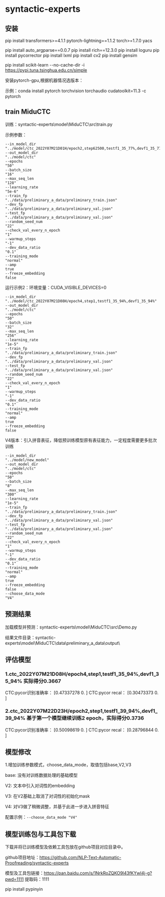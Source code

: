 # syntactic-experts
## 安装
pip install transformers>=4.1.1 pytorch-lightning==1.1.2 torch>=1.7.0 yacs

pip install auto_argparse==0.0.7
pip install rich==12.3.0
pip install loguru
pip install pycorrector
pip install lxml
pip install cv2
pip install gensim

pip install scikit-learn --no-cache-dir -i https://pypi.tuna.tsinghua.edu.cn/simple

安装pytorch-gpu,根据机器情况选版本：

示例：conda install pytorch torchvision torchaudio cudatoolkit=11.3 -c pytorch
## train MiduCTC
训练：syntactic-experts\model\MiduCTC\src\train.py

示例参数：

```
--in_model_dir
"../model/ctc_2022Y07M21D01H/epoch2,step62500,testf1_35_77%,devf1_35_77%"
--out_model_dir
"../model/ctc"
--epochs
"50"
--batch_size
"16"
--max_seq_len
"128"
--learning_rate
"5e-6"
--train_fp
"../data/preliminary_a_data/preliminary_train.json"
--dev_fp
"../data/preliminary_a_data/preliminary_val.json"
--test_fp
"../data/preliminary_a_data/preliminary_val.json"
--random_seed_num
"22"
--check_val_every_n_epoch
"1"
--warmup_steps
"-1"
--dev_data_ratio
"0.1"
--training_mode
"normal"
--amp
true
--freeze_embedding
false
```

运行示例2：环境变量：CUDA_VISIBLE_DEVICES=0 

```
--in_model_dir
"../model/ctc_2022Y07M21D08H/epoch4,step1,testf1_35_94%,devf1_35_94%"
--out_model_dir
"../model/ctc"
--epochs
"50"
--batch_size
"32"
--max_seq_len
"256"
--learning_rate
"1e-5"
--train_fp
"../data/preliminary_a_data/preliminary_train.json"
--dev_fp
"../data/preliminary_a_data/preliminary_val.json"
--test_fp
"../data/preliminary_a_data/preliminary_val.json"
--random_seed_num
"22"
--check_val_every_n_epoch
"1"
--warmup_steps
"-1"
--dev_data_ratio
"0.1"
--training_mode
"normal"
--amp
true
--freeze_embedding
false
```
V4版本：引入拼音表征，降低预训练模型原有表征能力，一定程度需要更多批次训练
    
    --in_model_dir
    "../model/new_model"
    --out_model_dir
    "../model/ctc"
    --epochs
    "50"
    --batch_size
    "8"
    --max_seq_len
    "300"
    --learning_rate
    "1e-5"
    --train_fp
    "../data/preliminary_a_data/preliminary_train.json"
    --dev_fp
    "../data/preliminary_a_data/preliminary_val.json"
    --test_fp
    "../data/preliminary_a_data/preliminary_val.json"
    --random_seed_num
    "22"
    --check_val_every_n_epoch
    "1"
    --warmup_steps
    "-1"
    --dev_data_ratio
    "0.1"
    --training_mode
    "normal"
    --amp
    true
    --freeze_embedding
    false
    --choose_data_mode
    "V4"


## 预测结果
加载模型并预测：syntactic-experts\model\MiduCTC\src\Demo.py

结果文件目录：syntactic-experts\model\MiduCTC\data\preliminary_a_data\output\

## 评估模型
### 1.ctc_2022Y07M21D08H/epoch4,step1,testf1_35_94%,devf1_35_94% 实际得分0.3667
CTC:pycor识别准确率： [0.47337278 0.        ]
CTC:pycor recal： [0.30473373 0.        ]
### 2.ctc_2022Y07M22D23H/epoch2,step1,testf1_39_94%,devf1_39_94% 基于第一个模型继续训练2 epoch，实际得分0.3736
CTC:pycor识别准确率： [0.50098619 0.        ]
CTC:pycor recal： [0.28796844 0.        ]

## 模型修改
1.增加训练参数模式，choose_data_mode，取值包括base,V2,V3

base: 没有对训练数据处理的基础模型

V2: 文本中引入对词性的embedding

V3: 在V2基础上取消了对词性的初始化mask

V4: 对V3做了稍微调整，并基于此进一步进入拼音特征

配置示例：`--choose_data_mode "V4"`

## 模型训练包与工具包下载
下载并将已训练模型及依赖工具包放在github项目对应目录中。

github项目地址：https://github.com/NLP-Text-Automatic-Proofreading/syntactic-experts

模型及工具包链接：https://pan.baidu.com/s/1NrkRoZQKO9l43fKYwI4j-g?pwd=1111 
提取码：1111


pip install pypinyin